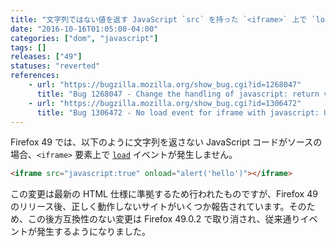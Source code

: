 ```yaml
---
title: "文字列ではない値を返す JavaScript `src` を持った `<iframe>` 上で `load` イベントが発生しなくなりました"
date: "2016-10-16T01:05:00-04:00"
categories: ["dom", "javascript"]
tags: []
releases: ["49"]
statuses: "reverted"
references:
    - url: "https://bugzilla.mozilla.org/show_bug.cgi?id=1268047"
      title: "Bug 1268047 - Change the handling of javascript: return values to align with other browsers and the updated spec"
    - url: "https://bugzilla.mozilla.org/show_bug.cgi?id=1306472"
      title: "Bug 1306472 - No load event for iframe with javascript: URI that doesn't return a string"
---
```

Firefox 49 では、以下のように文字列を返さない JavaScript コードがソースの場合、`<iframe>` 要素上で [`load`](https://developer.mozilla.org/docs/Web/Events/load) イベントが発生しません。

```html
<iframe src="javascript:true" onload="alert('hello')"></iframe>
```

この変更は最新の HTML 仕様に準拠するため行われたものですが、Firefox 49 のリリース後、正しく動作しないサイトがいくつか報告されています。そのため、この後方互換性のない変更は Firefox 49.0.2 で取り消され、従来通りイベントが発生するようになりました。
